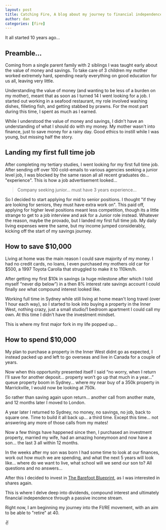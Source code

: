 ```yaml
---
layout: post
title: Catching Fire, A blog about my journey to financial independence
author: dan
categories: [fire]
---
```


<p class="intro">It all started 10 years ago...</p>

## Preamble...

Coming from a single parent family with 2 siblings I was taught early about the value of money and savings. To take care of 3 children my mother worked extremely hard, spending nearly everything on good education for us all, leaving very little.

Understanding the value of money (and wanting to be less of a burden on my mother), meant that as soon as I turned 14 I went looking for a job. I started out working in a seafood restaurant, my role involved washing dishes, filleting fish, and getting stabbed by prawns. For the most part during this time, I spent as much as I earned.

While I understood the value of money and savings, I didn't have an understanding of what I should do with my money. My mother wasn't into finance, just to save money for a rainy day. Good ethics to instill while I was young, but missing half the story.

## Landing my first full time job

After completing my tertiary studies, I went looking for my first full time job. After sending off over 100 cold-emails to various agencies seeking a junior level job, I was blocked by the same rason all all recent graduates do... "experience". This is how a job advertisement looked...

> Company seeking junior... must have 3 years experience...

So I decided to start applying for mid to senior positions. I thought "if they are looking for seniors, they must have extra work on". This paid off, applying for higher level positions meant less competition, though its a little strange to get to a job interview and ask for a Junior role instead. Whatever the reason, maybe the provado, but I landed my first full time job. My daily living expenses were the same, but my income jumped considerably, kicking off the start of my savings journey.

## How to save \$10,000

Living at home was the main reason I could save majority of my money. I had no credit cards, no loans, I even purchased my mothers old car for \$500, a 1997 Toyota Carolla that struggled to make it to 110km/h.

After getting my first \$10k in savings (a huge milestone after which I told myself “never dip below”) in a then 8% interest rate savings account I could finally _see_ what compound interest looked like.

Working full time in Sydney while still living at home mean't long travel (over 1 hour each way), so I started to look into buying a property in the Inner West, nothing crazy, just a small studio/1 bedroom apartment I could call my own. At this time I didn't have the investment mindset.

This is where my first major fork in my life popped up...

## How to spend \$10,000

My plan to purchase a property in the Inner West didnt go as expected, I instead packed up and left to go overseas and live in Canada for a couple of years.

Now when this opportunity presented itself I said “no worry, when I return I’ll save for another deposit... property won’t go up that much in a year...” queue property boom in Sydney... where my near buy of a 350k property in Marrickville, I would now be looking at 750k.

So rather than saving again upon return... another call from another mate, and 12 months later I moved to London.

A year later I returned to Sydney, no money, no savings, no job, back to square one. Time to build it all back up... a third time. Except this time... not answering any more of those calls from my mates!

Now a few things have happened since then, I purchased an investment property, married my wife, had an amazing honeymoon and now have a son... the last 3 all within 12 months.

In the weeks after my son was born I had some time to look at our finances, work out how much we are spending, and what the next 5 years will look like... where do we want to live, what school will we send our son to? All questions and no answers...

After this I decided to invest in [The Barefoot Blueprint](#), as I was interested in shares again.

This is where I delve deep into dividends, compound interest and ultimately financial independence through a passive income stream.

Right now, I am beginning my journey into the FI/RE movement, with an aim to be able to "retire" at 40.

:v:
